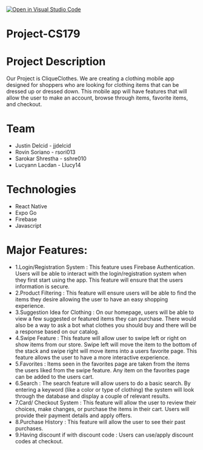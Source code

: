 [![Open in Visual Studio Code](https://classroom.github.com/assets/open-in-vscode-718a45dd9cf7e7f842a935f5ebbe5719a5e09af4491e668f4dbf3b35d5cca122.svg)](https://classroom.github.com/online_ide?assignment_repo_id=11509563&assignment_repo_type=AssignmentRepo)
# Project-CS179

# Project Description
Our Project is CliqueClothes. We are creating a clothing mobile app designed for shoppers who are looking for clothing items that can be dressed up or dressed down. This mobile app will have features that will allow the user to make an account, browse through items, favorite items, and checkout. 

# Team
- Justin Delcid - jjdelcid
- Rovin Soriano - rsori013
- Sarokar Shrestha - sshre010
- Lucyann Lacdan - Llucy14

# Technologies
- React Native 
- Expo Go
- Firebase
- Javascript

# Major Features:
- 1.Login/Registration System : This feature uses Firebase Authentication. Users will be able to interact with the login/registration system when they first start using the app. This feature will ensure that the users information is secure. 
- 2.Product Filtering : This feature will ensure users will be able to find the items they desire allowing the user to have an easy shopping experience.
- 3.Suggestion Idea for Clothing : On our homepage, users will be able to view a few suggested or featured items they can purchase. There would also be a way to ask a bot what clothes you should buy and there will be  a response based on our catalog.
- 4.Swipe Feature : This feature will allow user to swipe left or right on show items from our store. Swipe left will move the item to the bottom of the stack and swipe right will move items into a users favorite page. This feature allows the user to have a more interactive experience.
- 5.Favorites : Items seen in the favorites page are taken from the items the users liked from the swipe feature. Any item on the favorites page can be added to the users cart. 
- 6.Search : The search feature will allow users to do a basic search. By entering a keyword (like a color or type of clothing) the system will look through the database and display a couple of relevant results. 
- 7.Card/ Checkout System : This feature will allow the user to review their choices, make changes, or purchase the items in their cart. Users will provide their payment details and apply offers. 
- 8.Purchase History : This feature will allow the user to see their past purchases. 
- 9.Having discount if with discount code : Users can use/apply discount codes at checkout. 

